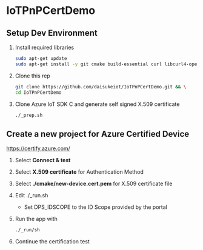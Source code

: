 # IoTPnPCertDemo

## Setup Dev Environment

1. Install required libraries  

    ```bash
    sudo apt-get update
    sudo apt-get install -y git cmake build-essential curl libcurl4-openssl-dev libssl-dev uuid-dev
    ```
    
1. Clone this rep  

    ```bash
    git clone https://github.com/daisukeiot/IoTPnPCertDemo.git && \
    cd IoTPnPCertDemo
    ```

1. Clone Azure IoT SDK C and generate self signed X.509 certificate  

    ```bash
    ./_prep.sh
    ```

## Create a new project for Azure Certified Device

<https://certify.azure.com/>

1. Select **Connect & test**
1. Select **X.509 certificate** for Authentication Method
1. Select **./cmake/new-device.cert.pem** for X.509 certificate file
1. Edit ./_run.sh  
    - Set DPS_IDSCOPE to the ID Scope provided by the portal
1. Run the app with  

    ```bash
    ./_run/sh
    ```

1. Continue the certification test
